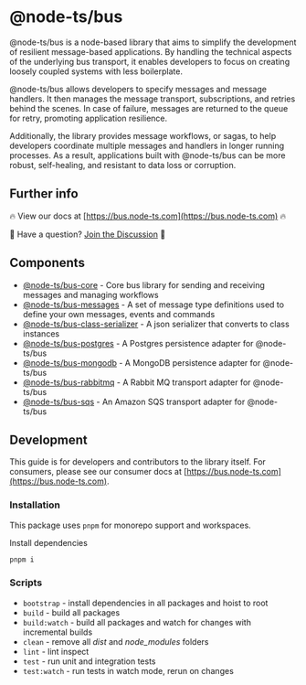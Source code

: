 # @node-ts/bus

@node-ts/bus is a node-based library that aims to simplify the development of resilient message-based applications. By handling the technical aspects of the underlying bus transport, it enables developers to focus on creating loosely coupled systems with less boilerplate.

@node-ts/bus allows developers to specify messages and message handlers. It then manages the message transport, subscriptions, and retries behind the scenes. In case of failure, messages are returned to the queue for retry, promoting application resilience.

Additionally, the library provides message workflows, or sagas, to help developers coordinate multiple messages and handlers in longer running processes. As a result, applications built with @node-ts/bus can be more robust, self-healing, and resistant to data loss or corruption.

## Further info

🔥 View our docs at [https://bus.node-ts.com](https://bus.node-ts.com) 🔥

🤔 Have a question? [Join the Discussion](https://github.com/node-ts/bus/discussions) 🤔

## Components

* [@node-ts/bus-core](https://github.com/node-ts/bus/tree/master/packages/bus-core) - Core bus library for sending and receiving messages and managing workflows
* [@node-ts/bus-messages](https://github.com/node-ts/bus/tree/master/packages/bus-messages) - A set of message type definitions used to define your own messages, events and commands
* [@node-ts/bus-class-serializer](https://github.com/node-ts/bus/tree/master/packages/bus-class-serializer) - A json serializer that converts to class instances
* [@node-ts/bus-postgres](https://github.com/node-ts/bus/tree/master/packages/bus-postgres) - A Postgres persistence adapter for @node-ts/bus
* [@node-ts/bus-mongodb](https://github.com/node-ts/bus/tree/master/packages/bus-mongodb) - A MongoDB persistence adapter for @node-ts/bus
* [@node-ts/bus-rabbitmq](https://github.com/node-ts/bus/tree/master/packages/bus-rabbitmq) - A Rabbit MQ transport adapter for @node-ts/bus
* [@node-ts/bus-sqs](https://github.com/node-ts/bus/tree/master/packages/bus-sqs) - An Amazon SQS transport adapter for @node-ts/bus

## Development

This guide is for developers and contributors to the library itself. For consumers, please see our consumer docs at [https://bus.node-ts.com](https://bus.node-ts.com).

### Installation

This package uses `pnpm` for monorepo support and workspaces.

Install dependencies

```sh
pnpm i
```

### Scripts

* `bootstrap` - install dependencies in all packages and hoist to root
* `build` - build all packages
* `build:watch` - build all packages and watch for changes with incremental builds
* `clean` - remove all *dist* and *node_modules* folders
* `lint` - lint inspect
* `test` - run unit and integration tests
* `test:watch` - run tests in watch mode, rerun on changes
